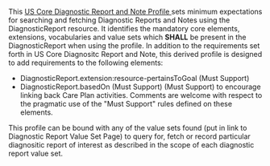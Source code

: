 This [US Core Diagnostic Report and Note Profile ](http://hl7.org/fhir/us/core/StructureDefinition/us-core-diagnosticreport-note) sets minimum expectations for searching and fetching Diagnostic Reports and Notes using the DiagnosticReport resource.
It identifies the mandatory core elements, extensions, vocabularies and value sets which **SHALL** be present in the DiagnosticReport when using the profile. 
In addition to the requirements set forth in US Core Diagnositc Report and Note, this derived profile is designed to add requirements to the following elements:
* DiagnosticReport.extension:resource-pertainsToGoal (Must Support)
* DiagnosticReport.basedOn (Must Support) (Must Support) to encourage linking back Care Plan activities.
Comments are welcome with respect to the pragmatic use of the "Must Support" rules defined on these elements.

This profile can be bound with any of the value sets found (put in link to Diagnostic Report Value Set Page) to query for, fetch or record particular diagnositic report of interest as described in the scope of each diagnostic report value set.